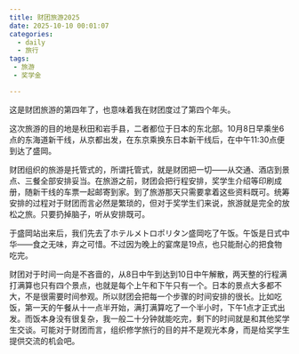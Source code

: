 ```yaml
---
title: 财团旅游2025
date: 2025-10-10 00:01:07
categories:
  - daily
  - 旅行
tags:
 - 旅游
 - 奖学金

---
```

这是财团旅游的第四年了，也意味着我在财团度过了第四个年头。

这次旅游的目的地是秋田和岩手县，二者都位于日本的东北部。10月8日早乘坐6点的东海道新干线，从京都出发，在东京乘换东日本新干线后，在中午11:30点便到达了盛岡。

财团组织的旅游是托管式的，所谓托管式，就是财团把一切——从交通、酒店到景点、三餐全部安排妥当。在旅游之前，财团会把行程安排，奖学生介绍等印刷成册，随新干线的车票一起邮寄到家。到了旅游那天只需要拿着这些资料既可。统筹安排的过程对于财团而言必然是繁琐的，但对于奖学生们来说，旅游就是完全的放松之旅。只要扔掉脑子，听从安排既可。

于盛岡站出来后，我们先去了ホテルメトロポリタン盛岡吃了午饭。午饭是日式中华——食之无味，弃之可惜。不过因为晚上的宴席是19点，也只能耐心的把食物吃完。

财团对于时间一向是不吝啬的，从8日中午到达到10日中午解散，两天整的行程满打满算也只有四个景点，也就是每个上午和下午只有一个。日本的景点大多都不大，不是很需要时间参观。所以财团会把每一个步骤的时间安排的很长。比如吃饭，第一天的午餐从十一点半开始，满打满算吃了一个半小时，下午1点才正式出发。而饭本身没有很复杂，我一般二十分钟就能吃完，剩下的时间就是和其他奖学生交谈。可能对于财团而言，组织修学旅行的目的并不是观光本身，而是给奖学生提供交流的机会吧。